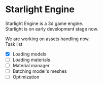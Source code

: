 # Starlight Engine
Starlight Engine is a 3d game engine. <br/>
Starlight is on early development stage now.

We are working on assets handling now. <br/>
Task list
- [x] Loading models
- [ ] Loading materials
- [ ] Material manager
- [ ] Batching model's meshes
- [ ] Optimization
